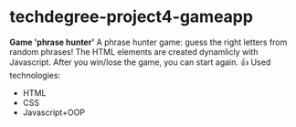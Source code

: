 # techdegree-project4-gameapp
**Game 'phrase hunter'**
A phrase hunter game: guess the right letters from random phrases! The HTML elements are created dynamlicly with Javascript. After you win/lose the game, you can start again. :+1:
Used technologies:
- HTML
- CSS
- Javascript+OOP
